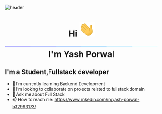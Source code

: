 ![header](https://user-images.githubusercontent.com/121122397/216614878-411f6178-defa-4330-ba48-16db1cc92830.png)
<h1 align="center">Hi <img src="https://raw.githubusercontent.com/ABSphreak/ABSphreak/master/gifs/Hi.gif" width="50">
<img src="https://github.com/MLX15/MLX15/blob/master/a.gif"></a> I'm Yash Porwal</h1>

## I'm a Student,Fullstack developer 
- 🌱 I’m currently learning Backend Development
- 👯 I’m looking to collaborate on projects related to fullstack domain
- 💬 Ask me about Full Stack
- 📫 How to reach me: https://www.linkedin.com/in/yash-porwal-b32993173/
